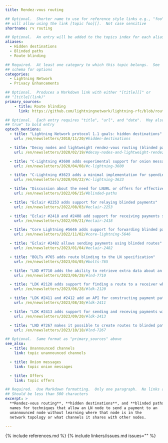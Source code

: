 ```yaml
---
title: Rendez-vous routing

## Optional.  Shorter name to use for reference style links e.g., "foo"
## will allow using the link [topic foo][].  Not case sensitive
shortname: rv routing

## Optional.  An entry will be added to the topics index for each alias
aliases:
  - Hidden destinations
  - Blinded paths
  - Route blinding

## Required.  At least one category to which this topic belongs.  See
## schema for options
categories:
  - Lightning Network
  - Privacy Enhancements

## Optional.  Produces a Markdown link with either "[title][]" or
## "[title](link)"
primary_sources:
    - title: Route blinding
      link: https://github.com/lightningnetwork/lightning-rfc/blob/route-blinding/proposals/route-blinding.md

## Optional.  Each entry requires "title", "url", and "date".  May also use "feature:
## true" to bold entry
optech_mentions:
  - title: "Lightning Network protocol 1.1 goals: hidden destinations"
    url: /en/newsletters/2018/11/20/#hidden-destinations

  - title: "Decoy nodes and lightweight rendez-vous routing (blinded paths)"
    url: /en/newsletters/2020/02/19/#decoy-nodes-and-lightweight-rendez-vous-routing

  - title: "C-Lightning #3600 adds experimental support for onion messages using blinded paths"
    url: /en/newsletters/2020/04/08/#c-lightning-3600

  - title: "C-Lightning #3623 adds a minimal implementation for spending payments using blinded paths"
    url: /en/newsletters/2020/04/22/#c-lightning-3623

  - title: "Discussion about the need for LNURL or offers for effective blinded paths"
    url: /en/newsletters/2022/06/15/#blinded-paths

  - title: "Eclair #2253 adds support for relaying blinded payments"
    url: /en/newsletters/2022/08/03/#eclair-2253

  - title: "Eclair #2418 and #2408 add support for receiving payments sent with blinded routes"
    url: /en/newsletters/2022/09/21/#eclair-2418

  - title: "Core Lightning #5646 adds support for forwarding blinded payments"
    url: /en/newsletters/2022/11/02/#core-lightning-5646

  - title: "Eclair #2482 allows sending payments using blinded routes"
    url: /en/newsletters/2023/01/04/#eclair-2482

  - title: "BOLTs #765 adds route blinding to the LN specification"
    url: /en/newsletters/2023/04/05/#bolts-765

  - title: "LND #7710 adds the ability to retrieve extra data about an HTLC in support of route blinding"
    url: /en/newsletters/2023/06/28/#lnd-7710

  - title: "LDK #2120 adds support for finding a route to a receiver who is using blinded paths"
    url: /en/newsletters/2023/06/28/#ldk-2120

  - title: "LDK #2411 and #2412 add an API for constructing payment paths for blinded payments"
    url: /en/newsletters/2023/08/30/#ldk-2411

  - title: "LDK #2413 adds support for sending and receving payments with blinded paths"
    url: /en/newsletters/2023/09/20/#ldk-2413

  - title: "LND #7267 makes it possible to create routes to blinded paths"
    url: /en/newsletters/2023/10/18/#lnd-7267

## Optional.  Same format as "primary_sources" above
see_also:
  - title: Unannounced channels
    link: topic unannounced channels

  - title: Onion messages
    link: topic onion messages

  - title: Offers
    link: topic offers

## Required.  Use Markdown formatting.  Only one paragraph.  No links allowed.
## Should be less than 500 characters
excerpt: >
  **Rendez-vous routing**, **hidden destinations**, and **blinded paths** are
  names for techniques that allow an LN node to send a payment to an
  unannounced node without learning where that node is in the
  network topology or what channels it shares with other nodes.

---
```

{% include references.md %}
{% include linkers/issues.md issues="" %}
